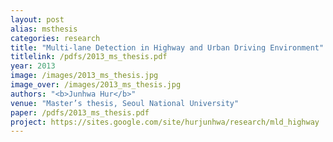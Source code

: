 ```yaml
---
layout: post
alias: msthesis
categories: research
title: "Multi-lane Detection in Highway and Urban Driving Environment"
titlelink: /pdfs/2013_ms_thesis.pdf
year: 2013
image: /images/2013_ms_thesis.jpg
image_over: /images/2013_ms_thesis.jpg
authors: "<b>Junhwa Hur</b>"
venue: "Master’s thesis, Seoul National University"
paper: /pdfs/2013_ms_thesis.pdf
project: https://sites.google.com/site/hurjunhwa/research/mld_highway
---
```

